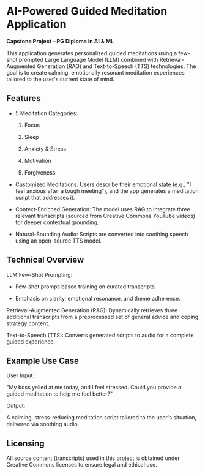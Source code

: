 # AI-Powered Guided Meditation Application

**Capstone Project – PG Diploma in AI & ML**

This application generates personalized guided meditations using a few-shot prompted Large Language Model (LLM) combined with Retrieval-Augmented Generation (RAG) and Text-to-Speech (TTS) technologies. The goal is to create calming, emotionally resonant meditation experiences tailored to the user's current state of mind.

## Features
- 5 Meditation Categories:

    1. Focus

    2. Sleep

    3. Anxiety & Stress

    4. Motivation

    5. Forgiveness

- Customized Meditations:
Users describe their emotional state (e.g., "I feel anxious after a tough meeting"), and the app generates a meditation script that addresses it.

- Context-Enriched Generation:
The model uses RAG to integrate three relevant transcripts (sourced from Creative Commons YouTube videos) for deeper contextual grounding.

- Natural-Sounding Audio:
Scripts are converted into soothing speech using an open-source TTS model.

## Technical Overview
LLM Few-Shot Prompting:

- Few-shot prompt-based training on curated transcripts.

- Emphasis on clarity, emotional resonance, and theme adherence.

Retrieval-Augmented Generation (RAG): Dynamically retrieves three additional transcripts from a preprocessed set of general advice and coping strategy content.

Text-to-Speech (TTS): Converts generated scripts to audio for a complete guided experience.

## Example Use Case
User Input:

"My boss yelled at me today, and I feel stressed. Could you provide a guided meditation to help me feel better?"

Output:

A calming, stress-reducing meditation script tailored to the user's situation, delivered via soothing audio.

## Licensing
All source content (transcripts) used in this project is obtained under Creative Commons licenses to ensure legal and ethical use.
